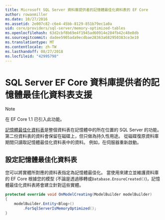 ```yaml
---
title: Microsoft SQL Server 資料庫提供者的記憶體最佳化資料表的 EF Core
author: rowanmiller
ms.date: 10/27/2016
ms.assetid: 2e007c82-c6e4-45bb-8129-851b79ec1a0a
uid: core/providers/sql-server/memory-optimized-tables
ms.openlocfilehash: 63d2cbf8b69e4f1945ad60914e284fb42c48e8db
ms.sourcegitcommit: dadee5905ada9ecdbae28363a682950383ce3e10
ms.translationtype: MT
ms.contentlocale: zh-TW
ms.lasthandoff: 08/27/2018
ms.locfileid: "42995798"
---
```

# <a name="memory-optimized-tables-support-in-sql-server-ef-core-database-provider"></a>SQL Server EF Core 資料庫提供者的記憶體最佳化資料表支援

> [!NOTE]  
>
> 在 EF Core 1.1 已引入此功能。

[記憶體最佳化資料表](https://docs.microsoft.com/sql/relational-databases/in-memory-oltp/memory-optimized-tables)是整個資料表在記憶體中的所在位置的 SQL Server 的功能。 第二份資料表的資料會保留在磁碟上，但只做為持久性用途。 從磁碟復原資料庫期間只讀取記憶體最佳化資料表中的資料。 例如，在伺服器重新啟動。

## <a name="configuring-a-memory-optimized-table"></a>設定記憶體最佳化資料表

您可以將實體所對應的資料表指定為記憶體最佳化。 當使用來建立並維護資料庫的 EF Core 根據您的模型 (不論是透過移轉或`Database.EnsureCreated()`)，記憶體最佳化資料表將會建立針對這些實體。

``` csharp
protected override void OnModelCreating(ModelBuilder modelBuilder)
{
    modelBuilder.Entity<Blog>()
        .ForSqlServerIsMemoryOptimized();
}
```
